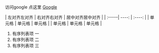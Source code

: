 访问google
点这里 [Google][1]  


  [1]: http://www.google.com/
| 左对齐左对齐 | 右对齐右对齐 | 居中对齐居中对齐 |
| :-----| ----: | :----: |
| 单元格 | 单元格 | 单元格 |
| 单元格 | 单元格 | 单元格 |

1. 有序列表项 一
2. 有序列表项 二
3. 有序列表项 三



